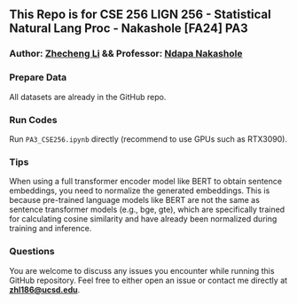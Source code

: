 ## This Repo is for CSE 256 LIGN 256 - Statistical Natural Lang Proc - Nakashole [FA24] PA3
### Author: [Zhecheng Li](https://github.com/Lizhecheng02) && Professor: [Ndapa Nakashole](https://ndapa.us/)

### Prepare Data
All datasets are already in the GitHub repo.

### Run Codes
Run ``PA3_CSE256.ipynb`` directly (recommend to use GPUs such as RTX3090).

### Tips
When using a full transformer encoder model like BERT to obtain sentence embeddings, you need to normalize the generated embeddings. This is because pre-trained language models like BERT are not the same as sentence transformer models (e.g., bge, gte), which are specifically trained for calculating cosine similarity and have already been normalized during training and inference.

### Questions

You are welcome to discuss any issues you encounter while running this GitHub repository. Feel free to either open an issue or contact me directly at **zhl186@ucsd.edu**.